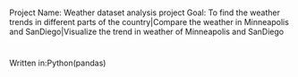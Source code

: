 #
Project Name: Weather dataset analysis project Goal: To find the weather trends in different parts of the country|Compare the weather in Minneapolis and SanDiego|Visualize the trend in weather of Minneapolis and SanDiego 
#
Written in:Python(pandas)
